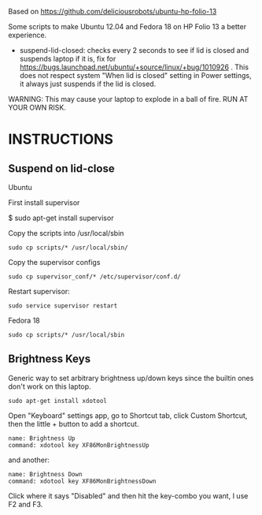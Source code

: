 Based on https://github.com/deliciousrobots/ubuntu-hp-folio-13

Some scripts to make Ubuntu 12.04 and Fedora 18 on HP Folio 13 a better experience.

* suspend-lid-closed: checks every 2 seconds to see if lid is closed and suspends
laptop if it is, fix for https://bugs.launchpad.net/ubuntu/+source/linux/+bug/1010926 .
This does not respect system "When lid is closed" setting in Power settings, it always
just suspends if the lid is closed.

WARNING:
This may cause your laptop to explode in a ball of fire. RUN AT YOUR OWN RISK.

INSTRUCTIONS
============

Suspend on lid-close
--------------------
Ubuntu 

First install supervisor

$ sudo apt-get install supervisor

Copy the scripts into /usr/local/sbin

    sudo cp scripts/* /usr/local/sbin/

Copy the supervisor configs

    sudo cp supervisor_conf/* /etc/supervisor/conf.d/

Restart supervisor:

    sudo service supervisor restart

Fedora 18 

    sudo cp scripts/* /usr/local/sbin
    
    

Brightness Keys
---------------

Generic way to set arbitrary brightness up/down keys since the builtin ones
don't work on this laptop.

    sudo apt-get install xdotool

Open "Keyboard" settings app, go to Shortcut tab, click Custom Shortcut, then
the little + button to add a shortcut.

    name: Brightness Up
    command: xdotool key XF86MonBrightnessUp

and another:

    name: Brightness Down
    command: xdotool key XF86MonBrightnessDown

Click where it says "Disabled" and then hit the key-combo you want, I use F2 and F3.

